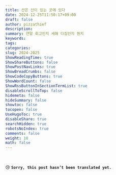 ```yaml
---
title: 산은 산이 있는 곳에 있다
date: 2024-12-25T11:50:17+09:00
draft: false
author: pizzathief
description:
summary: 연말 회고인지 새해 다짐인지 뭔지
keywords:
tags:
categories:
slug: 2024-2025
ShowReadingTime: true
ShowShareButtons: false
ShowPostNavLinks: true
ShowBreadCrumbs: false
ShowCodeCopyButtons: true
ShowWordCount: false
ShowRssButtonInSectionTermList: true
disableScrollToTop: false
hidemeta: false
hideSummary: false
showtoc: false
tocopen: false
UseHugoToc: true
disableShare: true
searchHidden: true
robotsNoIndex: true
comments: false
weight: 10
math: false
---
```

<br>

😢 **`Sorry, this post hasn’t been translated yet.`**

<br>
